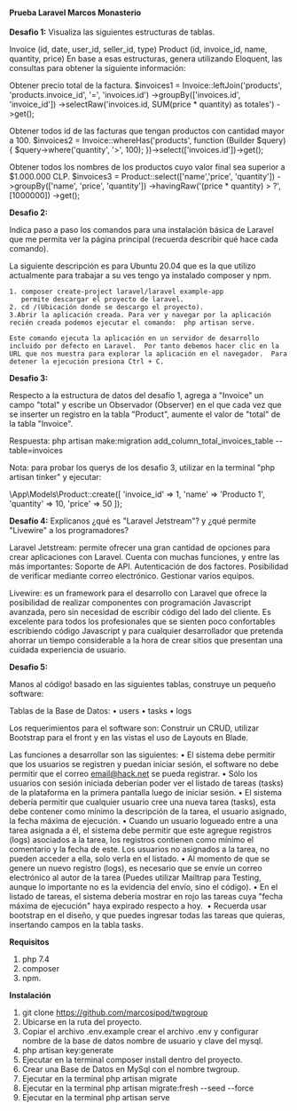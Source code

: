 <h4><b>Prueba Laravel Marcos Monasterio</b></h4>

<b>Desafio 1:</b>
Visualiza las siguientes estructuras de tablas.

Invoice (id, date, user_id, seller_id, type)
Product (id, invoice_id, name, quantity, price)
En base a esas estructuras, genera utilizando Eloquent, las consultas para obtener la siguiente información:

Obtener precio total de la factura.
        $invoices1 = Invoice::leftJoin('products', 'products.invoice_id', '=', 'invoices.id')
            ->groupBy(['invoices.id', 'invoice_id'])
            ->selectRaw('invoices.id, SUM(price * quantity) as totales')
            ->get();
    
Obtener todos id de las facturas que tengan productos con cantidad mayor a 100.
        $invoices2 = Invoice::whereHas('products', function (Builder $query) {
            $query->where('quantity', '>', 100);
        })->select(['invoices.id'])->get();

Obtener todos los nombres de los productos cuyo valor final sea superior a $1.000.000 CLP.
        $invoices3 = Product::select(['name','price', 'quantity'])
            ->groupBy(['name', 'price', 'quantity'])
            ->havingRaw('(price * quantity) > ?', [1000000])
            ->get();

<b>Desafio 2:</b>

Indica paso a paso los comandos para una instalación básica de Laravel que me permita ver la página principal (recuerda describir qué hace cada comando).

La siguiente descripción es para Ubuntu 20.04 que es la que utilizo actualmente para trabajar a su ves tengo ya instalado composer y npm.

    1. composer create-project laravel/laravel example-app
       permite descargar el proyecto de laravel.
    2. cd /(Ubicación donde se descargo el proyecto).
    3.Abrir la aplicación creada. Para ver y navegar por la aplicación recién creada podemos ejecutar el comando:  php artisan serve.

    Este comando ejecuta la aplicación en un servidor de desarrollo incluido por defecto en Laravel.  Por tanto debemos hacer clic en la URL que nos muestra para explorar la aplicación en el navegador.  Para detener la ejecución presiona Ctrl + C.

<b>Desafio 3:</b>

Respecto a la estructura de datos del desafío 1, agrega a "Invoice" un campo "total" y escribe un Observador (Observer) en el que cada vez que se inserter un registro en la tabla "Product", aumente el valor de "total" de la tabla "Invoice".

Respuesta: php artisan make:migration add_column_total_invoices_table --table=invoices

Nota: para probar los querys de los desafio 3, utilizar en la terminal "php artisan tinker" y ejecutar:

\App\Models\Product::create([
'invoice_id' => 1,
'name' => 'Producto 1',
'quantity' => 10,
'price' => 50
]);

<b>Desafío 4:</b>
Explícanos ¿qué es "Laravel Jetstream"? y ¿qué permite "Livewire" a los programadores?

Laravel Jetstream: permite ofrecer una gran cantidad de opciones para crear aplicaciones con Laravel. Cuenta con muchas funciones, y entre las más importantes:
Soporte de API.
Autenticación de dos factores.
Posibilidad de verificar mediante correo electrónico.
Gestionar varios equipos.

Livewire: es un framework para el desarrollo con Laravel que ofrece la posibilidad de realizar componentes con programación Javascript avanzada, pero sin necesidad de escribir código del lado del cliente.
Es excelente para todos los profesionales que se sienten poco confortables escribiendo código Javascript y para cualquier desarrollador que pretenda ahorrar un tiempo considerable a la hora de crear sitios que presentan una cuidada experiencia de usuario.

<b>Desafio 5:</b>

Manos al código! basado en las siguientes tablas, construye un pequeño software:

Tablas de la Base de Datos:
• users
• tasks
• logs

Los requerimientos para el software son:
Construir un CRUD, utilizar Bootstrap para el front y en las vistas el uso de Layouts en Blade.

Las funciones a desarrollar son las siguientes:
• El sistema debe permitir que los usuarios se registren y puedan iniciar sesión, el software no debe permitir que el correo email@hack.net se pueda registrar.
• Sólo los usuarios con sesión iniciada deberían poder ver el listado de tareas (tasks)  de la plataforma en la primera pantalla luego de iniciar sesión.
• El sistema debería permitir que cualquier usuario cree una nueva tarea (tasks), esta debe contener como mínimo la descripción de la tarea, el usuario asignado, la fecha máxima de ejecución.
• Cuando un usuario logueado entre a una tarea asignada a él, el sistema debe permitir que este agregue registros (logs) asociados a la tarea, los registros contienen como mínimo el comentario y la fecha de este. Los usuarios no asignados a la tarea, no pueden acceder a ella, solo verla en el listado.
• Al momento de que se genere un nuevo registro (logs), es necesario que se envíe un correo electrónico al autor de la tarea (Puedes utilizar Mailtrap para Testing, aunque lo importante no es la evidencia del envío, sino el código).
• En el listado de tareas, el sistema debería mostrar en rojo las tareas cuya "fecha máxima de ejecución" haya expirado respecto a hoy. 
• Recuerda usar bootstrap en el diseño, y que puedes ingresar todas las tareas que quieras, insertando campos en la tabla tasks.

<b>Requisitos</b>

1. php 7.4
2. composer
3. npm.

<b>Instalación</b>

1. git clone https://github.com/marcosipod/twpgroup
2. Ubicarse en la ruta del proyecto.
3. Copiar el archivo .env.example crear el archivo .env y configurar nombre de la base de datos nombre de usuario y clave del mysql.
4. php artisan key:generate
5. Ejecutar en la terminal composer install dentro del proyecto.
6. Crear una Base de Datos en MySql con el nombre twgroup.
7. Ejecutar en la terminal php artisan migrate
8. Ejecutar en la terminal php artisan migrate:fresh --seed --force
9. Ejecutar en la terminal php artisan serve

